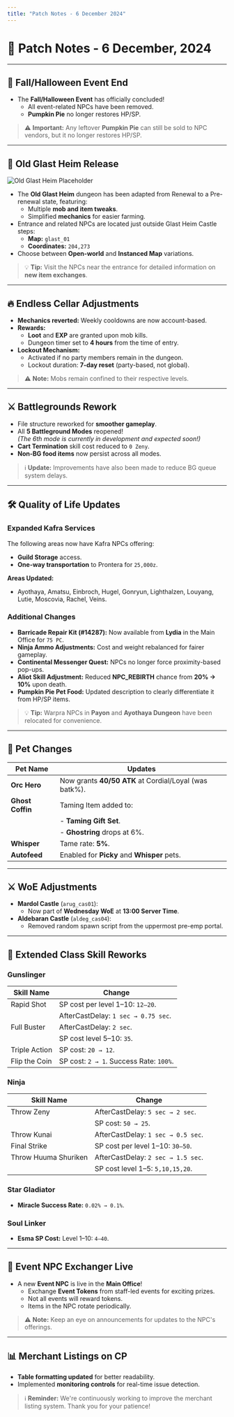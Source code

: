 ```yaml
---
title: "Patch Notes - 6 December 2024"
---
```


# 🎉 **Patch Notes - 6 December, 2024**

---

## 🎃 **Fall/Halloween Event End**

- The **Fall/Halloween Event** has officially concluded!
  - All event-related NPCs have been removed.
  - **Pumpkin Pie** no longer restores HP/SP.

> ⚠️ **Important:** Any leftover **Pumpkin Pie** can still be sold to NPC vendors, but it no longer restores HP/SP.

---

## 🏰 **Old Glast Heim Release**

![Old Glast Heim Placeholder](img/old-glast-heim.png)

- The **Old Glast Heim** dungeon has been adapted from Renewal to a Pre-renewal state, featuring:
  - Multiple **mob and item tweaks**.
  - Simplified **mechanics** for easier farming.
- Entrance and related NPCs are located just outside Glast Heim Castle steps:
  - **Map:** `glast_01`
  - **Coordinates:** `204,273`
- Choose between **Open-world** and **Instanced Map** variations.

> 💡 **Tip:** Visit the NPCs near the entrance for detailed information on **new item exchanges**.

---

## 🔥 **Endless Cellar Adjustments**

- **Mechanics reverted:** Weekly cooldowns are now account-based.
- **Rewards:**
  - **Loot** and **EXP** are granted upon mob kills.
  - Dungeon timer set to **4 hours** from the time of entry.
- **Lockout Mechanism:**
  - Activated if no party members remain in the dungeon.
  - Lockout duration: **7-day reset** (party-based, not global).

> ⚠️ **Note:** Mobs remain confined to their respective levels.

---

## ⚔️ **Battlegrounds Rework**

- File structure reworked for **smoother gameplay**.
- All **5 Battleground Modes** reopened!  
  *(The 6th mode is currently in development and expected soon!)*
- **Cart Termination** skill cost reduced to `0 Zeny`.
- **Non-BG food items** now persist across all modes.

> ℹ️ **Update:** Improvements have also been made to reduce BG queue system delays.

---

## 🛠️ **Quality of Life Updates**

### **Expanded Kafra Services**

The following areas now have Kafra NPCs offering:
- **Guild Storage** access.
- **One-way transportation** to Prontera for `25,000z`.

**Areas Updated:**
- Ayothaya, Amatsu, Einbroch, Hugel, Gonryun, Lighthalzen, Louyang, Lutie, Moscovia, Rachel, Veins.

### **Additional Changes**
- **Barricade Repair Kit (#14287):** Now available from **Lydia** in the Main Office for `75 PC`.
- **Ninja Ammo Adjustments:** Cost and weight rebalanced for fairer gameplay.
- **Continental Messenger Quest:** NPCs no longer force proximity-based pop-ups.
- **Aliot Skill Adjustment:** Reduced **NPC_REBIRTH** chance from **20% → 10%** upon death.
- **Pumpkin Pie Pet Food:** Updated description to clearly differentiate it from HP/SP items.

> 💡 **Tip:** Warpra NPCs in **Payon** and **Ayothaya Dungeon** have been relocated for convenience.

---

## 🐾 **Pet Changes**

| Pet Name       | Updates                                                  |
|----------------|----------------------------------------------------------|
| **Orc Hero**   | Now grants **40/50 ATK** at Cordial/Loyal (was batk%).   |
| **Ghost Coffin** | Taming Item added to:                                   |
|                | - **Taming Gift Set**.                                   |
|                | - **Ghostring** drops at 6%.                             |
| **Whisper**    | Tame rate: **5%**.                                        |
| **Autofeed**   | Enabled for **Picky** and **Whisper** pets.              |

---

## ⚔️ **WoE Adjustments**

- **Mardol Castle** (`arug_cas01`):
  - Now part of **Wednesday WoE** at **13:00 Server Time**.
- **Aldebaran Castle** (`aldeg_cas04`):
  - Removed random spawn script from the uppermost pre-emp portal.

---

## 🎯 **Extended Class Skill Reworks**

### **Gunslinger**
| Skill Name         | Change                                |
|--------------------|---------------------------------------|
| Rapid Shot         | SP cost per level 1–10: `12–20`.     |
|                    | AfterCastDelay: `1 sec → 0.75 sec`.  |
| Full Buster        | AfterCastDelay: `2 sec`.             |
|                    | SP cost level 5–10: `35`.            |
| Triple Action      | SP cost: `20 → 12`.                  |
| Flip the Coin      | SP cost: `2 → 1`. Success Rate: `100%`.

### **Ninja**
| Skill Name              | Change                                |
|-------------------------|---------------------------------------|
| Throw Zeny              | AfterCastDelay: `5 sec → 2 sec`.     |
|                         | SP cost: `50 → 25`.                  |
| Throw Kunai             | AfterCastDelay: `1 sec → 0.5 sec`.   |
| Final Strike            | SP cost per level 1–10: `30–50`.     |
| Throw Huuma Shuriken    | AfterCastDelay: `2 sec → 1.5 sec`.   |
|                         | SP cost level 1–5: `5,10,15,20`.     |

### **Star Gladiator**
- **Miracle Success Rate:** `0.02% → 0.1%`.

### **Soul Linker**
- **Esma SP Cost:** Level 1–10: `4–40`.

---

## 🎉 **Event NPC Exchanger Live**

- A new **Event NPC** is live in the **Main Office**!
  - Exchange **Event Tokens** from staff-led events for exciting prizes.
  - Not all events will reward tokens.
  - Items in the NPC rotate periodically.

> ⚠️ **Note:** Keep an eye on announcements for updates to the NPC's offerings.

---

## 📊 **Merchant Listings on CP**

- **Table formatting updated** for better readability.
- Implemented **monitoring controls** for real-time issue detection.

> ℹ️ **Reminder:** We're continuously working to improve the merchant listing system. Thank you for your patience!
